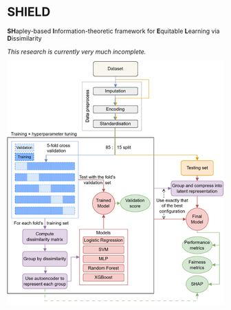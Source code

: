 # SHIELD
**SH**apley-based **I**nformation-theoretic framework for **E**quitable **L**earning via **D**issimilarity

*This research is currently very much incomplete.* 

![image info](./misc/flowchart_300dpi.png)

